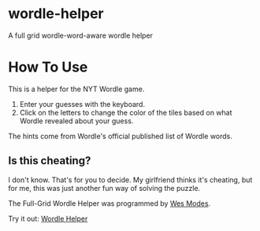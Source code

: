 # wordle-helper
A full grid wordle-word-aware wordle helper

<h1>How To Use</h1>
<p>This is a helper for the NYT Wordle game.</p>
<ol>
    <li>Enter your guesses with the keyboard.</li>
    <li>Click on the letters to change the color of the tiles based on what Wordle revealed about your guess.</li>
</ol>
<p>The hints come from Wordle's official published list of Wordle words.</p>
<h2>Is this cheating?</h2>
<p>I don't know. That's for you to decide. My girlfriend thinks it's cheating, but for me, this was just another fun way of solving the puzzle.</p>
<p>The Full-Grid Wordle Helper was programmed by <a href="https://github.com/wmodes/wordle-helper">Wes Modes</a>.</p>
<p>Try it out: <a href="https://wmodes.github.io/wordle-helper/">Wordle Helper</a></p>
